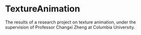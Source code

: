 TextureAnimation
================

The results of a research project on texture animation, under the supervision of Professor Changxi Zheng at Columbia University.
